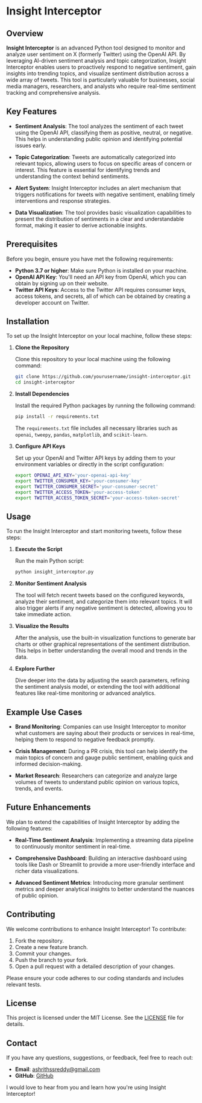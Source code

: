 
# Insight Interceptor

## Overview

**Insight Interceptor** is an advanced Python tool designed to monitor and analyze user sentiment on X (formerly Twitter) using the OpenAI API. By leveraging AI-driven sentiment analysis and topic categorization, Insight Interceptor enables users to proactively respond to negative sentiment, gain insights into trending topics, and visualize sentiment distribution across a wide array of tweets. This tool is particularly valuable for businesses, social media managers, researchers, and analysts who require real-time sentiment tracking and comprehensive analysis.

## Key Features

- **Sentiment Analysis**: The tool analyzes the sentiment of each tweet using the OpenAI API, classifying them as positive, neutral, or negative. This helps in understanding public opinion and identifying potential issues early.
  
- **Topic Categorization**: Tweets are automatically categorized into relevant topics, allowing users to focus on specific areas of concern or interest. This feature is essential for identifying trends and understanding the context behind sentiments.

- **Alert System**: Insight Interceptor includes an alert mechanism that triggers notifications for tweets with negative sentiment, enabling timely interventions and response strategies.

- **Data Visualization**: The tool provides basic visualization capabilities to present the distribution of sentiments in a clear and understandable format, making it easier to derive actionable insights.

## Prerequisites

Before you begin, ensure you have met the following requirements:

- **Python 3.7 or higher**: Make sure Python is installed on your machine.
- **OpenAI API Key**: You'll need an API key from OpenAI, which you can obtain by signing up on their website.
- **Twitter API Keys**: Access to the Twitter API requires consumer keys, access tokens, and secrets, all of which can be obtained by creating a developer account on Twitter.

## Installation

To set up the Insight Interceptor on your local machine, follow these steps:

1. **Clone the Repository**

   Clone this repository to your local machine using the following command:

   ```bash
   git clone https://github.com/yourusername/insight-interceptor.git
   cd insight-interceptor
   ```

2. **Install Dependencies**

   Install the required Python packages by running the following command:

   ```bash
   pip install -r requirements.txt
   ```

   The `requirements.txt` file includes all necessary libraries such as `openai`, `tweepy`, `pandas`, `matplotlib`, and `scikit-learn`.

3. **Configure API Keys**

   Set up your OpenAI and Twitter API keys by adding them to your environment variables or directly in the script configuration:

   ```bash
   export OPENAI_API_KEY='your-openai-api-key'
   export TWITTER_CONSUMER_KEY='your-consumer-key'
   export TWITTER_CONSUMER_SECRET='your-consumer-secret'
   export TWITTER_ACCESS_TOKEN='your-access-token'
   export TWITTER_ACCESS_TOKEN_SECRET='your-access-token-secret'
   ```

## Usage

To run the Insight Interceptor and start monitoring tweets, follow these steps:

1. **Execute the Script**

   Run the main Python script:

   ```bash
   python insight_interceptor.py
   ```

2. **Monitor Sentiment Analysis**

   The tool will fetch recent tweets based on the configured keywords, analyze their sentiment, and categorize them into relevant topics. It will also trigger alerts if any negative sentiment is detected, allowing you to take immediate action.

3. **Visualize the Results**

   After the analysis, use the built-in visualization functions to generate bar charts or other graphical representations of the sentiment distribution. This helps in better understanding the overall mood and trends in the data.

4. **Explore Further**

   Dive deeper into the data by adjusting the search parameters, refining the sentiment analysis model, or extending the tool with additional features like real-time monitoring or advanced analytics.

## Example Use Cases

- **Brand Monitoring**: Companies can use Insight Interceptor to monitor what customers are saying about their products or services in real-time, helping them to respond to negative feedback promptly.
  
- **Crisis Management**: During a PR crisis, this tool can help identify the main topics of concern and gauge public sentiment, enabling quick and informed decision-making.
  
- **Market Research**: Researchers can categorize and analyze large volumes of tweets to understand public opinion on various topics, trends, and events.

## Future Enhancements

We plan to extend the capabilities of Insight Interceptor by adding the following features:

- **Real-Time Sentiment Analysis**: Implementing a streaming data pipeline to continuously monitor sentiment in real-time.
  
- **Comprehensive Dashboard**: Building an interactive dashboard using tools like Dash or Streamlit to provide a more user-friendly interface and richer data visualizations.

- **Advanced Sentiment Metrics**: Introducing more granular sentiment metrics and deeper analytical insights to better understand the nuances of public opinion.

## Contributing

We welcome contributions to enhance Insight Interceptor! To contribute:

1. Fork the repository.
2. Create a new feature branch.
3. Commit your changes.
4. Push the branch to your fork.
5. Open a pull request with a detailed description of your changes.

Please ensure your code adheres to our coding standards and includes relevant tests.

## License

This project is licensed under the MIT License. See the [LICENSE](LICENSE) file for details.

## Contact

If you have any questions, suggestions, or feedback, feel free to reach out:

- **Email**: [ashrithssreddy@gmail.com](mailto:ashrithssreddy@gmail.com)
- **GitHub**: [GitHub](https://github.com/ashrithssreddy)

I would love to hear from you and learn how you're using Insight Interceptor!
